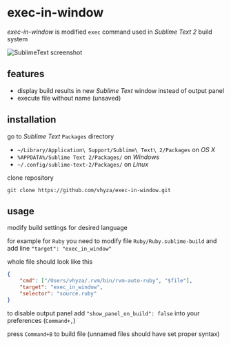 exec-in-window
==============

_exec-in-window_ is modified `exec` command used in _Sublime Text 2_ build system

![SublimeText screenshot](https://raw.github.com/vhyza/exec-in-window/master/screenshot.png)

features
--------
* display build results in new _Sublime Text_ window instead of output panel
* execute file without name (unsaved)

installation
------------
go to _Sublime Text_ `Packages` directory

* `~/Library/Application\ Support/Sublime\ Text\ 2/Packages` on _OS X_
* `%APPDATA%/Sublime Text 2/Packages/` on _Windows_
* `~/.config/sublime-text-2/Packages/` on _Linux_

clone repository

    git clone https://github.com/vhyza/exec-in-window.git

usage
-----

modify build settings for desired language

for example for `Ruby` you need to modify file `Ruby/Ruby.sublime-build` and add line `"target": "exec_in_window"`

whole file should look like this

````json
{
	"cmd": ["/Users/vhyza/.rvm/bin/rvm-auto-ruby", "$file"],
    "target": "exec_in_window",
	"selector": "source.ruby"
}
````

to disable output panel add `"show_panel_on_build": false` into your preferences (`Command+,`)

press `Command+B` to build file (unnamed files should have set proper syntax)
